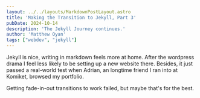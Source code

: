 ```yaml
---
layout: ../../layouts/MarkdownPostLayout.astro
title: 'Making the Transition to Jekyll, Part 3'
pubDate: 2024-10-14
description: 'The Jekyll Journey continues.'
author: 'Matthew Oyan'
tags: ["webdev", "jekyll"]
---
```


Jekyll is nice, writing in markdown feels more at home. After the wordpress drama I feel less likely to be setting up a new website there. Besides, it just passed a real-world test when Adrian, an longtime friend I ran into at Komiket, browsed my portfolio.

Getting fade-in-out transitions to work failed, but maybe that's for the best.